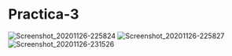 # Practica-3
 
![Screenshot_20201126-225824](https://user-images.githubusercontent.com/47261692/100407371-13d76480-301d-11eb-84c4-5a6800269849.jpg)
![Screenshot_20201126-225827](https://user-images.githubusercontent.com/47261692/100407374-18038200-301d-11eb-8429-a5d44de89a04.jpg)
![Screenshot_20201126-231526](https://user-images.githubusercontent.com/47261692/100407378-19cd4580-301d-11eb-8b60-e06561ecc8c8.jpg)
